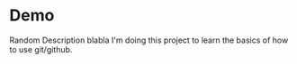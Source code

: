# Demo

Random Description blabla I'm doing this project to learn the basics of how to use git/github.
